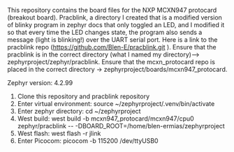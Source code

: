 This repository contains the board files for the NXP MCXN947 protocard (breakout board). 
Pracblink, a directory I created that is a modified version of  blinky program in zephyr docs that only toggled an LED, 
and I modified it so that every time the LED changes state, the program also sends a message (light is blinking!) over the UART serial port. 
Here is a link to the pracblink repo (https://github.com/Blen-E/pracblink.git ). 
Ensure that the pracblink  is in the correct directory (what I named my directory)--> zephyrproject/zephyr/pracblink. 
Ensure that the mcxn_protocard repo is placed in the correct directory → zephyrproject/boards/mcxn947_protocard. 

Zephyr version:  4.2.99

1. Clone this repository and pracblink repository  
2. Enter virtual environment: source ~/zephyrproject/.venv/bin/activate
3. Enter zephyr directory: cd ~/zephyrproject
4. West build:
west build -b mcxn947_protocard/mcxn947/cpu0 zephyr/pracblink -- -DBOARD_ROOT=/home/blen-ermias/zephyrproject 
5. West flash:
west flash -r jlink
6. Enter Picocom: 
picocom -b 115200 /dev/ttyUSB0 
